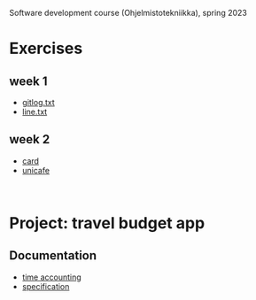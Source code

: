 Software development course (Ohjelmistotekniikka), spring 2023

# Exercises
## week 1
- [gitlog.txt](tasks/week1/gitlog.txt)
- [line.txt](tasks/week1/line.txt)

## week 2
- [card](tasks/week2/card)
- [unicafe](tasks/week2/unicafe)

</br>

# Project: travel budget app
## Documentation
- [time accounting](travel-budget-app/documentation/time-accounting.md)
- [specification](travel-budget-app/documentation/specification.md)
